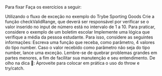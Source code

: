 Para fixar
Faça os exercícios a seguir:

Utilizando o fluxo de exceção no exemplo do Trybe Sporting Goods
Crie a função checkValidRange, que deverá ser responsável por verificar se o valor inserido no input de número está no intervalo de 1 a 10.
Para praticar, considere o exemplo de um boletim escolar
Implemente uma lógica que verifique a média da pessoa estudante. Para isso, considere as seguintes informações:
Escreva uma função que receba, como parâmetro, 4 valores do tipo number. Caso o valor recebido como parâmetro não seja do tipo number, lance uma exceção.
Lembre-se de quebrar problemas grandes em partes menores, a fim de facilitar sua manutenção e seu entendimento.
De olho na dica 👀: Aproveite para colocar em prática o uso do throw e try/catch.

